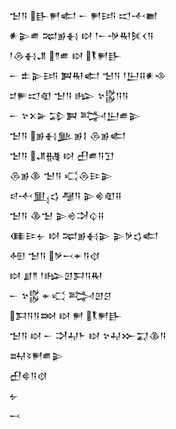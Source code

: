 <div class='block'>
<div class='line'>𒈠𒀀 𒃲𒂍𒅗 𒀸 𒂍𒅀 𒀊𒋾𒆤</div>
<div class='line'>𒀭𒉌𒌑 𒉈𒂊𒈬 𒊭 𒁹𒀸𒋩𒊑𒍮𒌋𒀀</div>
<div class='line'>𒁹𒁲𒈬𒂗 𒈫𒌑 𒊭 𒐞𒂍𒃲</div>
<div class='line'>𒀸 𒉺𒉌𒅀 𒀉𒊑𒅗 𒈠𒀀 𒁹𒌨𒍝𒀭𒈾</div>
<div class='line'>𒄑𒊓𒀊𒊏 𒈠𒀀 𒈗 𒆳𒌵𒀀𒀀</div>
<div class='line'>𒀸 𒆳𒉽𒅕 𒁉𒀉 𒅋𒌨𒌑𒉌</div>
<div class='line'>𒈠𒀀 𒂊𒈬𒆥𒂊𒋙 𒁲𒂊𒅗</div>
<div class='line'>𒈠𒀀 𒂗𒉆 𒊭 𒌷𒌑𒀀𒋛</div>
<div class='line'>𒁲𒂊𒆠 𒈠𒀀 𒄣𒁲𒄿𒉌</div>
<div class='line'>𒁀𒋾𒅅𒌓 𒆷𒀀 𒉌𒄯𒊏𒍝</div>
<div class='line'>𒈠𒀀 𒆠𒈠 𒉌𒄴𒋫𒌒𒍝</div>
<div class='line'>𒈪𒄿𒉡 𒊭 𒉈𒂊𒈬𒉌 𒉌𒃻𒌓𒅗</div>
<div class='line'>𒅇 𒈠𒀀 𒃻𒁁𒄬𒀀𒋼</div>
<div class='line'>𒊭 𒋗𒈫 𒁹𒈗𒇻𒁕𒀀𒊑</div>
<div class='line'>𒀸 𒆳𒌵 𒄬𒄣 𒅋𒇻𒆪</div>
<div class='line'>𒁕𒀀𒀀𒇷 𒊭 𒂍 𒐞𒂍𒃲</div>
<div class='line'>𒈠𒀀 𒊭 𒀸 𒋫𒄷𒈨 𒊭 𒆳𒄷𒁍𒍑𒆠𒀀</div>
<div class='line'>𒊻𒂟𒂍𒌑𒉌</div>
<div class='line'>𒌷𒄵𒀀𒋼</div>
<div class='line'>𒉡</div>
<div class='line'>𒁁</div>
</div>